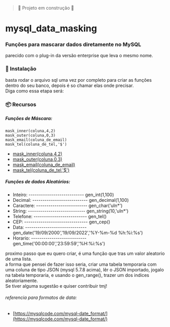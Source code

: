 > :construction: Projeto em construção :construction:
# mysql_data_masking
### Funções para mascarar dados diretamente no MySQL
parecido com o plug-in da versão enterprise que leva o mesmo nome.<br>

### 🔧 Instalação
basta rodar o arquivo sql uma vez por completo para criar as funções dentro do seu banco, depois é so chamar elas onde precisar.<br>
Diga como essa etapa será:

### 📦 Recursos
##### Funções de Máscara:
```
mask_inner(coluna,4,2)
mask_outer(coluna,0,3)
mask_email(coluna_de_email)
mask_tel(coluna_de_tel,'$')
```
* [mask_inner(coluna,4,2)](#Título-e-Imagem-de-capa)
* [mask_outer(coluna,0,3)](#badges)
* [mask_email(coluna_de_email)](#índice)
* [mask_tel(coluna_de_tel,'$')](#descrição-do-projeto)
##### Funções de dados Aleatórios:
* Inteiro: --------------------------- gen_int(1,100)
* Decimal: --------------------------- gen_decimal(1,100)
* Caractere: ------------------------- gen_char('uln*')
* String: ---------------------------- gen_string(10,'uln*')
* Telefone: -------------------------- gen_tel()
* CEP: ------------------------------- gen_cep()
* Data: ------------------------------ gen_date('19/09/2000','19/09/2022','%Y-%m-%d %h:%i:%s') 
* Horario: --------------------------- gen_time('00:00:00','23:59:59','%H:%i:%s')
        
 proximo passo que eu quero criar, é uma função que tras um valor aleatorio de uma lista. <br>
 a forma que pensei de fazer isso seria, criar uma tabela temporaria com uma coluna de tipo JSON (mysql 5.7.8 acima), lêr o JSON importado, jogalo na tabela temporaria, e usando o gen_range(), trazer um dos indices aleatoriamente. <br>
 Se tiver alguma sugestão e quiser contribuir tmj!
###### referencia para formatos de data: 
* [https://mysqlcode.com/mysql-date_format/](https://mysqlcode.com/mysql-date_format/)





